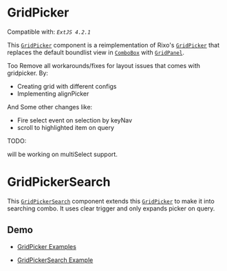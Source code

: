 GridPicker
==========

Compatible with: *`ExtJS 4.2.1`*


This [`GridPicker`][0] component is a reimplementation of Rixo's [`GridPicker`][1] that replaces the default boundlist view in [`ComboBox`][2] with [`GridPanel`][3].

Too Remove all workarounds/fixes for layout issues that comes with gridpicker. By:
- Creating grid with different configs
- Implementing alignPicker


And Some other changes like:

+ Fire select event on selection by keyNav
+ scroll to highlighted item on query

TODO:

will be working on multiSelect support.

GridPickerSearch
================


This [`GridPickerSearch`][4] component extends this [`GridPicker`][0] to make it into searching combo.
It uses clear trigger and only expands picker on query.


Demo
---

- [GridPicker Examples][5]
 
- [GridPickerSearch Example][6]

  [0]: https://github.com/yogeshpandey009/GridPickerSearch/blob/master/ux/form/field/GridPicker.js
  [1]: https://github.com/rixo/GridPicker/
  [2]: http://docs.sencha.com/extjs/4.2.1/#!/api/Ext.form.field.ComboBox
  [3]: http://docs.sencha.com/extjs/4.2.1/#!/api/Ext.grid.Panel
  [4]: https://github.com/yogeshpandey009/GridPickerSearch/blob/master/ux/form/field/GridPickerSearch.js
  [5]: https://fiddle.sencha.com/#fiddle/4j9
  [6]: https://fiddle.sencha.com/#fiddle/4jb
